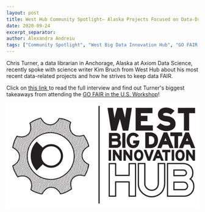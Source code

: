 ```yaml
---
layout: post
title: West Hub Community Spotlight— Alaska Projects Focused on Data-Driven Environmental Systems
date: 2020-09-24
excerpt_separator: 
author: Alexandra Andreiu
tags: ["Community Spotlight", "West Big Data Innovation Hub", "GO FAIR US"]
---
```



Chris Turner, a data librarian in Anchorage, Alaska at Axiom Data Science, recently spoke with science writer Kim Bruch from West Hub about his most recent data-related projects and how he strives to keep data FAIR. 

Click on <a href = "https://westbigdatahub.org/news/alaska_axiom/"> this link </a> to read the full interview and find out Turner's biggest takeaways from attending the <a href = "https://www.go-fair.org/events/workshop-advancing-fair-and-go-fair-in-the-us/"> GO FAIR in the U.S. Workshop</a>!

<img src="/assets/img/west-big-data-hub-logo.jpeg"/><br>
